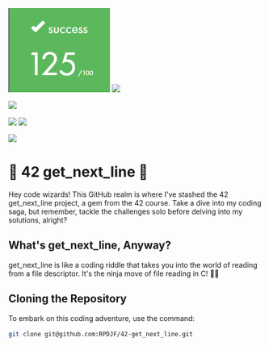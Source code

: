 ![](https://raw.githubusercontent.com/RPDJF/42-Repos/main/cursus/get_next_line_score.png)
![](https://github.com/ayogun/42-project-badges/blob/main/badges/get_next_linem.png?raw=true)

![](https://img.shields.io/github/languages/code-size/rpdjf/42-get_next_line?color=5BCFFF)

![](https://img.shields.io/badge/windows%20terminal-4D4D4D?style=for-the-badge&logo=windows%20terminal&logoColor=white)
![](https://img.shields.io/badge/WSL-0a97f5?style=for-the-badge&logo=linux&logoColor=white)

![](	https://img.shields.io/badge/mac%20os-000000?style=for-the-badge&logo=apple&logoColor=white)

# 🚀 42 get_next_line 🚀

Hey code wizards! This GitHub realm is where I've stashed the 42 get_next_line project, a gem from the 42 course. Take a dive into my coding saga, but remember, tackle the challenges solo before delving into my solutions, alright?

## What's get_next_line, Anyway?

get_next_line is like a coding riddle that takes you into the world of reading from a file descriptor. It's the ninja move of file reading in C! 📖🥷

## Cloning the Repository
To embark on this coding adventure, use the command:
```bash
git clone git@github.com:RPDJF/42-get_next_line.git
```
